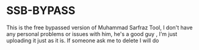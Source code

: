 # SSB-BYPASS
This is the free bypassed version of Muhammad Sarfraz Tool, I don't have any personal problems or issues with him, he's a good guy , I'm just uploading it just as it is. If someone ask me to delete I will do
